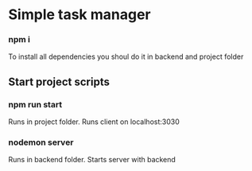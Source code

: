 # Simple task manager
### npm i 
To install all dependencies you shoul do it in backend and project folder
## Start project scripts
### npm run start
Runs in project folder. Runs client on localhost:3030
### nodemon server
Runs in backend folder. Starts server with backend